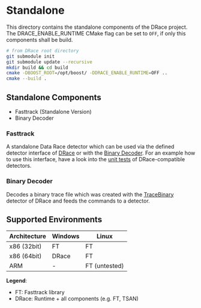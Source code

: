 # Standalone

This directory contains the standalone components of the DRace project.
The DRACE_ENABLE_RUNTIME CMake flag can be set to `OFF`, if only this components shall be build. 

```bash
# from DRace root directory
git submodule init
git submodule update --recursive
mkdir build && cd build
cmake -DBOOST_ROOT=/opt/boost/ -DDRACE_ENABLE_RUNTIME=OFF ..
cmake --build .
```

## Standalone Components

- Fasttrack (Standalone Version)
- Binary Decoder

### Fasttrack

A standalone Data Race detector which can be used via the defined detector interface of [DRace](../common/detector/Detector.h) or with the [Binary Decoder](./binarydecoder/BinaryDecoder.cpp).
For an example how to use this interface, have a look into the [unit tests](../test/src/DetectorTest.cpp) of DRace-compatible detectors.

### Binary Decoder

Decodes a binary trace file which was created with the [TraceBinary](../drace-client/detectors/traceBinary/TraceBinary.cpp) detector of DRace and feeds the commands to a detector.

## Supported Environments

|Architecture|Windows        |Linux          |
|------------|---------------|---------------|
|x86 (32bit) | FT            | FT            |
|x86 (64bit) | DRace         | FT            |
|ARM         | -             | FT (untested) |

**Legend**:

- FT: Fasttrack library
- DRace: Runtime + all components (e.g. FT, TSAN)
